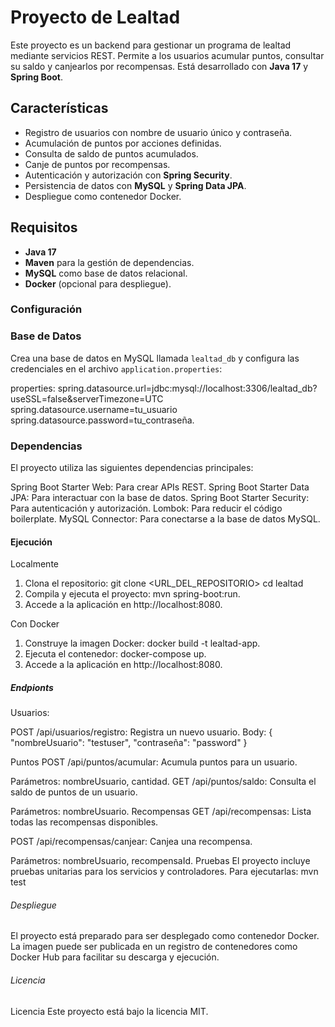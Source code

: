 # Proyecto de Lealtad

Este proyecto es un backend para gestionar un programa de lealtad mediante servicios REST. Permite a los usuarios acumular puntos, consultar su saldo y canjearlos por recompensas. Está desarrollado con **Java 17** y **Spring Boot**.

## Características

- Registro de usuarios con nombre de usuario único y contraseña.
- Acumulación de puntos por acciones definidas.
- Consulta de saldo de puntos acumulados.
- Canje de puntos por recompensas.
- Autenticación y autorización con **Spring Security**.
- Persistencia de datos con **MySQL** y **Spring Data JPA**.
- Despliegue como contenedor Docker.

## Requisitos

- **Java 17**
- **Maven** para la gestión de dependencias.
- **MySQL** como base de datos relacional.
- **Docker** (opcional para despliegue).

### Configuración

### Base de Datos

Crea una base de datos en MySQL llamada `lealtad_db` y configura las credenciales en el archivo `application.properties`:

properties:
spring.datasource.url=jdbc:mysql://localhost:3306/lealtad_db?useSSL=false&serverTimezone=UTC
spring.datasource.username=tu_usuario
spring.datasource.password=tu_contraseña.

### Dependencias
El proyecto utiliza las siguientes dependencias principales:

Spring Boot Starter Web: Para crear APIs REST.
Spring Boot Starter Data JPA: Para interactuar con la base de datos.
Spring Boot Starter Security: Para autenticación y autorización.
Lombok: Para reducir el código boilerplate.
MySQL Connector: Para conectarse a la base de datos MySQL.

#### Ejecución

Localmente
1. Clona el repositorio: git clone <URL_DEL_REPOSITORIO>
cd lealtad
2. Compila y ejecuta el proyecto: 
mvn spring-boot:run.
3. Accede a la aplicación en http://localhost:8080.

Con Docker
1. Construye la imagen Docker:
docker build -t lealtad-app.
2. Ejecuta el contenedor:
docker-compose up.
3. Accede a la aplicación en http://localhost:8080.

##### Endpionts

Usuarios:

POST /api/usuarios/registro: Registra un nuevo usuario.
Body:
{
  "nombreUsuario": "testuser",
  "contraseña": "password"
}

Puntos
POST /api/puntos/acumular: Acumula puntos para un usuario.

Parámetros: nombreUsuario, cantidad.
GET /api/puntos/saldo: Consulta el saldo de puntos de un usuario.

Parámetros: nombreUsuario.
Recompensas
GET /api/recompensas: Lista todas las recompensas disponibles.

POST /api/recompensas/canjear: Canjea una recompensa.

Parámetros: nombreUsuario, recompensaId.
Pruebas
El proyecto incluye pruebas unitarias para los servicios y controladores. Para ejecutarlas:
mvn test

###### Despliegue
El proyecto está preparado para ser desplegado como contenedor Docker. La imagen puede ser publicada en un registro de contenedores como Docker Hub para facilitar su descarga y ejecución.

###### Licencia
Licencia
Este proyecto está bajo la licencia MIT.
